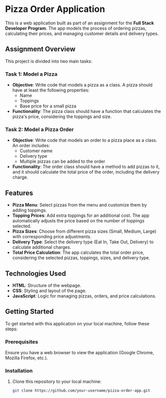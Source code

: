 # Pizza Order Application

This is a web application built as part of an assignment for the **Full Stack Developer Program**. The app models the process of ordering pizzas, calculating their prices, and managing customer details and delivery types.

## Assignment Overview

This project is divided into two main tasks:

### **Task 1**: Model a Pizza

- **Objective**: Write code that models a pizza as a class. A pizza should have at least the following properties:
  - Name
  - Toppings
  - Base price for a small pizza
- **Functionality**: The pizza class should have a function that calculates the pizza's price, considering the toppings and size.

### **Task 2**: Model a Pizza Order

- **Objective**: Write code that models an order to a pizza place as a class. An order includes:
  - Customer name
  - Delivery type
  - Multiple pizzas can be added to the order
- **Functionality**: The order class should have a method to add pizzas to it, and it should calculate the total price of the order, including the delivery charge.

## Features

- **Pizza Menu**: Select pizzas from the menu and customize them by adding toppings.
- **Topping Prices**: Add extra toppings for an additional cost. The app automatically adjusts the price based on the number of toppings selected.
- **Pizza Sizes**: Choose from different pizza sizes (Small, Medium, Large) with corresponding price adjustments.
- **Delivery Type**: Select the delivery type (Eat In, Take Out, Delivery) to calculate additional charges.
- **Total Price Calculation**: The app calculates the total order price, considering the selected pizzas, toppings, sizes, and delivery type.

## Technologies Used

- **HTML**: Structure of the webpage.
- **CSS**: Styling and layout of the page.
- **JavaScript**: Logic for managing pizzas, orders, and price calculations.

## Getting Started

To get started with this application on your local machine, follow these steps:

### Prerequisites

Ensure you have a web browser to view the application (Google Chrome, Mozilla Firefox, etc.).

### Installation

1. Clone this repository to your local machine:
   ```bash
   git clone https://github.com/your-username/pizza-order-app.git
   ```
